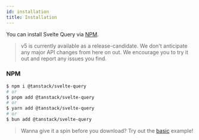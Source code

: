 ```yaml
---
id: installation
title: Installation
---
```


You can install Svelte Query via [NPM](https://npmjs.com).

> v5 is currently available as a release-candidate. We don't anticipate any major API changes from here on out. We encourage you to try it out and report any issues you find.

### NPM

```bash
$ npm i @tanstack/svelte-query
# or
$ pnpm add @tanstack/svelte-query
# or
$ yarn add @tanstack/svelte-query
# or
$ bun add @tanstack/svelte-query
```

> Wanna give it a spin before you download? Try out the [basic](./examples/basic) example!
